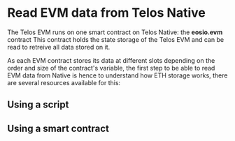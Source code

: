 # Read EVM data from Telos Native

The Telos EVM runs on one smart contract on Telos Native: the __eosio.evm__ contract
This contract holds the state storage of the Telos EVM and can be read to retreive all data stored on it.

As each EVM contract stores its data at different slots depending on the order and size of the contract's variable, the first step to be able to read EVM data from Native is hence to understand how ETH storage works, there are several resources available for this:

## Using a script

## Using a smart contract
